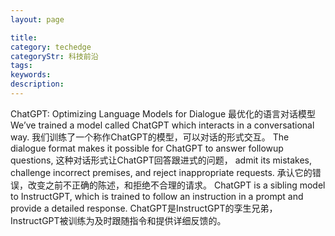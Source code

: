 ```yaml
---
layout: page

title: 
category: techedge
categoryStr: 科技前沿
tags: 
keywords:
description:
---
```


ChatGPT: Optimizing Language Models for Dialogue
最优化的语言对话模型
We’ve trained a model called ChatGPT which interacts in a conversational way.
我们训练了一个称作ChatGPT的模型，可以对话的形式交互。
The dialogue format makes it possible for ChatGPT to answer followup questions, 
这种对话形式让ChatGPT回答跟进式的问题，
admit its mistakes, challenge incorrect premises, and reject inappropriate requests. 
承认它的错误，改变之前不正确的陈述，和拒绝不合理的请求。
ChatGPT is a sibling model to InstructGPT, which is trained to follow an instruction in a prompt and provide a detailed response.
ChatGPT是InstructGPT的孪生兄弟，InstructGPT被训练为及时跟随指令和提供详细反馈的。

